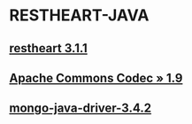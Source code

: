 # RESTHEART-JAVA

[restheart 3.1.1](https://github.com/SoftInstigate/restheart)
-----
[Apache Commons Codec » 1.9](https://mvnrepository.com/artifact/commons-codec/commons-codec/1.9)
-----
[mongo-java-driver-3.4.2](https://mvnrepository.com/artifact/org.mongodb/mongo-java-driver/3.4.2)
-----
